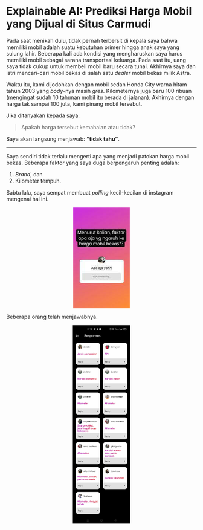 Explainable AI: Prediksi Harga Mobil yang Dijual di Situs Carmudi
================

Pada saat menikah dulu, tidak pernah terbersit di kepala saya bahwa
memiliki mobil adalah suatu kebutuhan primer hingga anak saya yang
sulung lahir. Beberapa kali ada kondisi yang mengharuskan saya harus
memiliki mobil sebagai sarana transportasi keluarga. Pada saat itu, uang
saya tidak cukup untuk membeli mobil baru secara tunai. Akhirnya saya
dan istri mencari-cari mobil bekas di salah satu *dealer* mobil bekas
milik Astra.

Waktu itu, kami dijodohkan dengan mobil sedan Honda City warna hitam
tahun 2003 yang *body*-nya masih *gres*. Kilometernya juga baru 100
ribuan (mengingat sudah 10 tahunan mobil itu berada di jalanan).
Akhirnya dengan harga tak sampai 100 juta, kami pinang mobil tersebut.

Jika ditanyakan kepada saya:

> Apakah harga tersebut kemahalan atau tidak?

Saya akan langsung menjawab: **“tidak tahu”**.

------------------------------------------------------------------------

Saya sendiri tidak terlalu mengerti apa yang menjadi patokan harga mobil
bekas. Beberapa faktor yang saya duga berpengaruh penting adalah:

1.  *Brand*, dan
2.  Kilometer tempuh.

Sabtu lalu, saya sempat membuat *polling* kecil-kecilan di instagram
mengenai hal ini.

<img src="tanya.jpg" width="150" style="display: block; margin: auto;" />

Beberapa orang telah menjawabnya.

<img src="jawab.jpg" width="30%" style="display: block; margin: auto;" />
